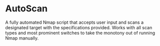 # AutoScan
A fully automated Nmap script that accepts user input and scans a designated target with the specifications provided. Works with all scan types and most prominent switches to take the monotony out of running Nmap manually.
